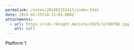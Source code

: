 ```yaml
---
permalink: /notes/201502251411/index.html
date: 2015-02-25T14:11:03.000Z
attachments:
  - url: https://cdn.rknight.me/site/2025/12769708.jpg
    alt: null
---
```


Platform 1
